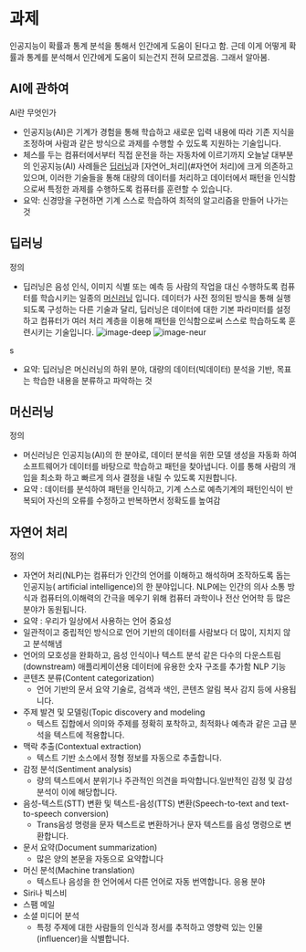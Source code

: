 
# 과제
인공지능이 확률과 통계 분석을 통해서 인간에게 도움이 된다고 함.
근데 이게 어떻게 확률과 통계를 분석해서 인간에게 도움이 되는건지 전혀 모르겠음.
그래서 알아봄.


## AI에 관하여

AI란 무엇인가
- 인공지능(AI)은 기계가 경험을 통해 학습하고 새로운 입력 내용에 따라 기존 지식을 조정하며 사람과 같은 방식으로 과제를 수행할 수 있도록 지원하는 기술입니다.
- 체스를 두는 컴퓨터에서부터 직접 운전을 하는 자동차에 이르기까지 오늘날 대부분의 인공지능(AI) 사례들은 [딥러닝](#딥러닝)과 [자연어_처리](#자연어 처리)에 크게 의존하고 있으며, 이러한 기술들을 통해 대량의 데이터를 처리하고 데이터에서 패턴을 인식함으로써 특정한 과제를 수행하도록 컴퓨터를 훈련할 수 있습니다.
- 요약: 신경망을 구현하면 기계 스스로 학습하여 최적의 알고리즘을 만들어 나가는 것

## 딥러닝

정의
- 딥러닝은 음성 인식, 이미지 식별 또는 예측 등 사람의 작업을 대신 수행하도록 컴퓨터를 학습시키는 일종의 [머신러닝](#머신러닝) 입니다. 데이터가 사전 정의된 방식을 통해 실행되도록 구성하는 다른 기술과 달리, 딥러닝은 데이터에 대한 기본 파라미터를 설정하고 컴퓨터가 여러 처리 계층을 이용해 패턴을 인식함으로써 스스로 학습하도록 훈련시키는 기술입니다. 
![image-deep](https://t1.daumcdn.net/cfile/tistory/9945554A5AE5598A07)
![image-neur](https://t1.daumcdn.net/cfile/tistory/99AE5D4C5AE55B5D0F)

<style text-centered> <딥러닝 신경망 단순화> </style>s

- 요약: 딥러닝은 머신러닝의 하위 분야, 대량의 데이터(빅데이터) 분석을 기반, 목표는 학습한 내용을 분류하고 파악하는 것

<style centered>     </style>

## 머신러닝
정의
- 머신러닝은 인공지능(AI)의 한 분야로, 데이터 분석을 위한 모델 생성을 자동화 하여 소프트웨어가 데이터를 바탕으로 학습하고 패턴을 찾아냅니다. 이를 통해 사람의 개입을 최소화 하고 빠르게 의사 결정을 내릴 수 있도록 지원합니다.
- 요약 : 데이터를 분석하여 패턴을 인식하고, 기계 스스로 예측기계의 패턴인식이 반복되어 자신의 오류를 수정하고 반복하면서 정확도를 높여감

## 자연어 처리 
정의
- 자연어 처리(NLP)는 컴퓨터가 인간의 언어를 이해하고 해석하며 조작하도록 돕는 인공지능( artificial intelligence)의 한 분야입니다. NLP에는 인간의 의사 소통 방식과 컴퓨터의.이해력의 간극을 메우기 위해 컴퓨터 과학이나 전산 언어학 등 많은 분야가 동원됩니다.
- 요약 : 우리가 일상에서 사용하는 언어
중요성
- 일관적이고 중립적인 방식으로 언어 기반의 데이터를 사람보다 더 많이, 지치지 않고 분석해냄
- 언어의 모호성을 완화하고, 음성 인식이나 텍스트 분석 같은 다수의 다운스트림(downstream) 애플리케이션용 데이터에 유용한 숫자 구조를 추가함
NLP 기능
- 콘텐츠 분류(Content categorization)
    - 언어 기반의 문서 요약 기술로, 검색과 색인, 콘텐츠 알림 복사 감지 등에 사용됩니다.
- 주제 발견 및 모델링(Topic discovery and modeling
    - 텍스트 집합에서 의미와 주제를 정확히 포착하고, 최적화나 예측과 같은 고급 분석을 텍스트에 적용합니다.
- 맥락 추출(Contextual extraction)
    - 텍스트 기반 소스에서 정형 정보를 자동으로 추출합니다.
- 감정 분석(Sentiment analysis)
    - 량의 텍스트에서 분위기나 주관적인 의견을 파악합니다.일반적인 감정 및 감성 분석이 이에 해당합니다. 
- 음성-텍스트(STT) 변환 및 텍스트-음성(TTS) 변환(Speech-to-text and text-to-speech conversion)
    - Trans음성 명령을 문자 텍스트로 변환하거나 문자 텍스트를 음성 명령으로 변환합니다.
- 문서 요약(Document summarization)
    - 많은 양의 본문을 자동으로 요약합니다
- 머신 분석(Machine translation)
    - 텍스트나 음성을 한 언어에서 다른 언어로 자동 번역합니다.
응용 분야
- Siri나 빅스비
- 스팸 메일
- 소셜 미디어 분석 
    - 특정 주제에 대한 사람들의 인식과 정서를 추적하고 영향력 있는 인물(influencer)을 식별합니다.

